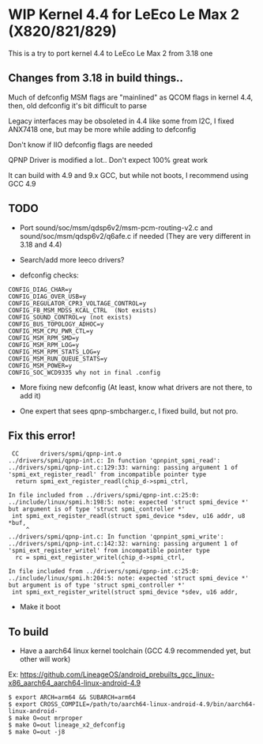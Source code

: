 # WIP Kernel 4.4 for LeEco Le Max 2 (X820/821/829)

This is a try to port kernel 4.4 to LeEco Le Max 2 from 3.18 one


## Changes from 3.18 in build things..

Much of defconfig MSM flags are "mainlined" as QCOM flags in kernel 4.4, then, old defconfig it's bit difficult to parse

Legacy interfaces may be obsoleted in 4.4 like some from I2C, I fixed ANX7418 one, but may be more while adding to defconfig

Don't know if IIO defconfig flags are needed

QPNP Driver is modified a lot.. Don't expect 100% great work

It can build with 4.9 and 9.x GCC, but while not boots, I recommend using GCC 4.9

## TODO

- Port sound/soc/msm/qdsp6v2/msm-pcm-routing-v2.c and sound/soc/msm/qdsp6v2/q6afe.c if needed (They are very different in 3.18 and 4.4)

- Search/add more leeco drivers?

- defconfig checks:
```
CONFIG_DIAG_CHAR=y
CONFIG_DIAG_OVER_USB=y
CONFIG_REGULATOR_CPR3_VOLTAGE_CONTROL=y
CONFIG_FB_MSM_MDSS_KCAL_CTRL  (Not exists)
CONFIG_SOUND_CONTROL=y (not exists)
CONFIG_BUS_TOPOLOGY_ADHOC=y
CONFIG_MSM_CPU_PWR_CTL=y
CONFIG_MSM_RPM_SMD=y
CONFIG_MSM_RPM_LOG=y
CONFIG_MSM_RPM_STATS_LOG=y
CONFIG_MSM_RUN_QUEUE_STATS=y
CONFIG_MSM_POWER=y
CONFIG_SOC_WCD9335 why not in final .config
```

- More fixing new defconfig (At least, know what drivers are not there, to add it)

- One expert that sees qpnp-smbcharger.c, I fixed build, but not pro.

## Fix this error!

```
 CC      drivers/spmi/qpnp-int.o
../drivers/spmi/qpnp-int.c: In function 'qpnpint_spmi_read':
../drivers/spmi/qpnp-int.c:129:33: warning: passing argument 1 of 'spmi_ext_register_readl' from incompatible pointer type
  return spmi_ext_register_readl(chip_d->spmi_ctrl,
                                 ^
In file included from ../drivers/spmi/qpnp-int.c:25:0:
../include/linux/spmi.h:198:5: note: expected 'struct spmi_device *' but argument is of type 'struct spmi_controller *'
 int spmi_ext_register_readl(struct spmi_device *sdev, u16 addr, u8 *buf,
     ^
../drivers/spmi/qpnp-int.c: In function 'qpnpint_spmi_write':
../drivers/spmi/qpnp-int.c:142:32: warning: passing argument 1 of 'spmi_ext_register_writel' from incompatible pointer type
  rc = spmi_ext_register_writel(chip_d->spmi_ctrl,
                                ^
In file included from ../drivers/spmi/qpnp-int.c:25:0:
../include/linux/spmi.h:204:5: note: expected 'struct spmi_device *' but argument is of type 'struct spmi_controller *'
 int spmi_ext_register_writel(struct spmi_device *sdev, u16 addr,
```

- Make it boot

## To build

- Have a aarch64 linux kernel toolchain (GCC 4.9 recommended yet, but other will work)

Ex: https://github.com/LineageOS/android_prebuilts_gcc_linux-x86_aarch64_aarch64-linux-android-4.9


    $ export ARCH=arm64 && SUBARCH=arm64
    $ export CROSS_COMPILE=/path/to/aarch64-linux-android-4.9/bin/aarch64-linux-android-
    $ make O=out mrproper
    $ make O=out lineage_x2_defconfig
    $ make O=out -j8
